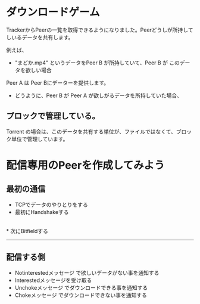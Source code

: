 # ダウンロードゲーム

TrackerからPeerの一覧を取得できるようになりました。Peerどうしが所持してしいるデータを共有します。

例えば、
* "まどか.mp4" というデータをPeer B が所持していて、Peer B が このデータを欲しい場合






Peer A は Peer Bにデーターを提供します。


* どうように、Peer B が Peer A が欲しがるデータを所持していた場合、




## プロックで管理している。
Torrent の場合は、このデータを共有する単位が、ファイルではなくて、ブロック単位で管理しています。










# 配信専用のPeerを作成してみよう
## 最初の通信
* TCPでデータのやりとりをする
* 最初にHandshakeする
<br>
* 次にBitfieldする
<hr>






## 配信する側
* Notinterestedメッセージ で欲しいデータがない事を通知する
* Interestedメッセージを受け取る
* Unchokeメッセージ でダウンロードできる事を通知する
* Chokeメッセージ でダウンロードできない事を通知する






# 






